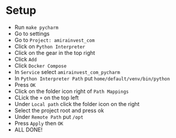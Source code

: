 # Setup

* Run `make pycharm`
* Go to settings
* Go to `Project: amirainvest_com`
* Click on `Python Interpreter`
* Click on the gear in the top right
* Click `Add`
* Click `Docker Compose`
* In `Service` select `amirainvest_com_pycharm`
* In `Python Interpreter Path` put `home/default/venv/bin/python`
* Press `OK`
* Click on the folder icon right of `Path Mappings`
* CLick the `+` on the top left
* Under `Local path` click the folder icon on the right
* Select the project root and press ok
* Under `Remote Path` put `/opt`
* Press `Apply` then `OK`
* ALL DONE!
